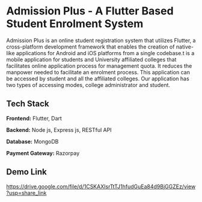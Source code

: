 # Admission Plus - A Flutter Based Student Enrolment System

Admission Plus is an online student registration system that utilizes Flutter, a cross-platform development framework that enables the creation of native-like applications for Android and iOS platforms from a single codebase.t is a mobile application for students and University affiliated colleges that facilitates online application process for management quota. It reduces the manpower needed to facilitate an enrolment process. This application can be accessed by student and all the affiliated colleges. Our application has two types of accessing modes, college administrator and student.

## Tech Stack

**Frontend:** Flutter, Dart

**Backend:** Node js, Express js, RESTful API

**Database:** MongoDB

**Payment Gateway:** Razorpay

## Demo Link

https://drive.google.com/file/d/1CSKAXIsrTtTJ1hfudGuEa84d9BjGGZEz/view?usp=share_link

